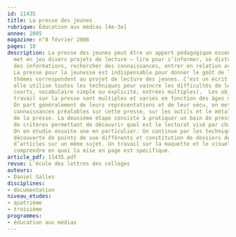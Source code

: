 ```yaml
---
id: 11435
title: La presse des jeunes
rubrique: Éducation aux médias [4e-3e]
annee: 2005
magazine: n°8 février 2006
pages: 18
description: La presse des jeunes peut être un apport pédagogique essentiel car elle
  met en jeu divers projets de lecture – lire pour s’informer, se distraire, chercher
  des informations, rechercher des connaissances, entrer en relation avec d’autres.
  La presse pour la jeunesse est indispensable pour donner le goût de lire car ses
  thèmes correspondent au projet de lecture des jeunes. C’est un écrit accessible – 
  elle utilise toutes les techniques pour vaincre les difficultés de lecture (articles
  courts, vocabulaire simple ou explicité, entrées multiples).  Les objectifs d’un
  travail sur la presse sont multiples et variés en fonction des âges des élèves.
  On part généralement de leurs représentations et de leur vécu, on met en place des
  connaissances préalables sur cette presse, sur les outils et le métalangage de l’analyse
  de la presse. La deuxième étape consiste à pratiquer un bain de presse avec l’élaboration
  de critères permettant de découvrir quel est le lectorat visé par chaque revue.
  On en étudie ensuite une en particulier. On continue par les techniques documentaires – 
  découverte de points de vue différents et constitution de dossiers de presse à partir
  d’articles sur un même sujet. Un travail sur la maquette et le visuel permet de
  comprendre en quoi la mise en page est spécifique.
article_pdf: 11435.pdf
revue: L’école des lettres des collèges
auteurs:
- Daniel Salles
disciplines:
- documentation
niveau_etudes:
- quatrième
- troisième
programmes:
- éducation aux médias
---
```

